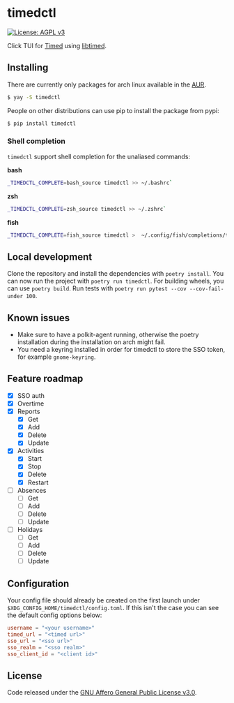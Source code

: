 # timedctl
[![License: AGPL v3](https://img.shields.io/badge/License-AGPL%20v3-blue.svg)](https://www.gnu.org/licenses/agpl-3.0)


Click TUI for [Timed](https://github.com/adfinis/timed-frontend) using [libtimed](https://github.com/adfinis/libtimed).

## Installing
There are currently only packages for arch linux available in the [AUR](https://aur.archlinux.org/packages/timedctl/).
```bash
$ yay -S timedctl
```
People on other distributions can use pip to install the package from pypi:
```bash
$ pip install timedctl
```

### Shell completion
`timedctl` support shell completion for the unaliased commands:

**bash**
```bash
_TIMEDCTL_COMPLETE=bash_source timedctl >> ~/.bashrc`
```

**zsh**
```bash
_TIMEDCTL_COMPLETE=zsh_source timedctl >> ~/.zshrc`
```

**fish**
```bash
_TIMEDCTL_COMPLETE=fish_source timedctl >  ~/.config/fish/completions/timedctl.fish`
```

## Local development
Clone the repository and install the dependencies with `poetry install`. You can now run the project with `poetry run timedctl`. For building wheels, you can use `poetry build`.
Run tests with `poetry run pytest --cov --cov-fail-under 100`.

## Known issues
* Make sure to have a polkit-agent running, otherwise the poetry installation during the installation on arch might fail.
* You need a keyring installed in order for timedctl to store the SSO token, for example `gnome-keyring`.

## Feature roadmap
- [x] SSO auth
- [x] Overtime
- [x] Reports
    - [x] Get
    - [x] Add
    - [x] Delete
    - [x] Update
- [x] Activities
    - [x] Start
    - [x] Stop
    - [x] Delete
    - [x] Restart
- [ ] Absences
    - [ ] Get
    - [ ] Add
    - [ ] Delete
    - [ ] Update
- [ ] Holidays
    - [ ] Get
    - [ ] Add
    - [ ] Delete
    - [ ] Update

## Configuration
Your config file should already be created on the first launch under `$XDG_CONFIG_HOME/timedctl/config.toml`.
If this isn't the case you can see the default config options below:
```toml
username = "<your username>"
timed_url = "<timed url>"
sso_url = "<sso url>"
sso_realm = "<sso realm>"
sso_client_id = "<client id>"
```

## License
Code released under the [GNU Affero General Public License v3.0](LICENSE).

